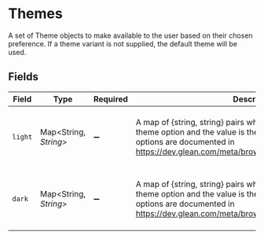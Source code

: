 # Themes

A set of Theme objects to make available to the user based on their chosen preference. If a theme variant is not supplied, the default theme will be used.


## Fields

| Field                                                                                                                                                                                                                    | Type                                                                                                                                                                                                                     | Required                                                                                                                                                                                                                 | Description                                                                                                                                                                                                              | Example                                                                                                                                                                                                                  |
| ------------------------------------------------------------------------------------------------------------------------------------------------------------------------------------------------------------------------ | ------------------------------------------------------------------------------------------------------------------------------------------------------------------------------------------------------------------------ | ------------------------------------------------------------------------------------------------------------------------------------------------------------------------------------------------------------------------ | ------------------------------------------------------------------------------------------------------------------------------------------------------------------------------------------------------------------------ | ------------------------------------------------------------------------------------------------------------------------------------------------------------------------------------------------------------------------ |
| `light`                                                                                                                                                                                                                  | Map\<String, *String*>                                                                                                                                                                                                   | :heavy_minus_sign:                                                                                                                                                                                                       | A map of {string, string} pairs where the key represents a known theme option and the value is the CSS color to apply. Supported options are documented in https://dev.glean.com/meta/browser_api/interfaces/Theme.html. | {<br/>"background": "#fafafa",<br/>"textPrimary": "#1e1e1e"<br/>}                                                                                                                                                        |
| `dark`                                                                                                                                                                                                                   | Map\<String, *String*>                                                                                                                                                                                                   | :heavy_minus_sign:                                                                                                                                                                                                       | A map of {string, string} pairs where the key represents a known theme option and the value is the CSS color to apply. Supported options are documented in https://dev.glean.com/meta/browser_api/interfaces/Theme.html. | {<br/>"background": "#fafafa",<br/>"textPrimary": "#1e1e1e"<br/>}                                                                                                                                                        |